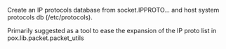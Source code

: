 Create an IP protocols database from socket.IPPROTO...
and host system protocols db (/etc/protocols).

Primarily suggested as a tool to ease the expansion of the
IP proto list in pox.lib.packet.packet_utils

